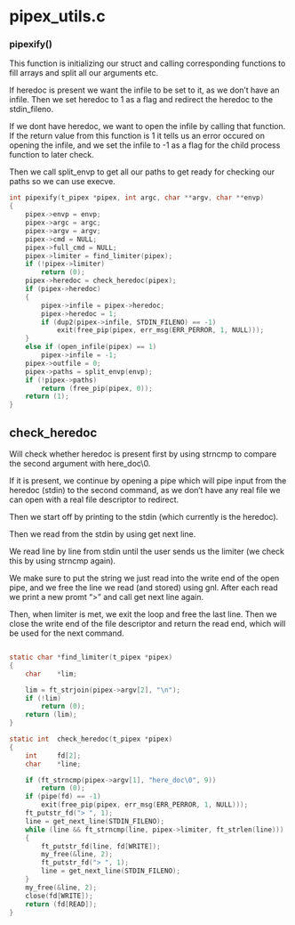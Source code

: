 # pipex_utils.c

### pipexify()

This function is initializing our struct and calling corresponding functions to fill arrays and split all our arguments etc. 

If heredoc is present we want the infile to be set to it, as we don’t have an infile. Then we set heredoc to 1 as a flag and redirect the heredoc to the stdin_fileno.

If we dont have heredoc, we want to open the infile by calling that function. If the return value from this function is 1 it tells us an error occured on opening the infile, and we set the infile to -1 as a flag for the child process function to later check. 

Then we call split_envp to get all our paths to get ready for checking our paths so we can use execve.

```c
int	pipexify(t_pipex *pipex, int argc, char **argv, char **envp)
{
	pipex->envp = envp;
	pipex->argc = argc;
	pipex->argv = argv;
	pipex->cmd = NULL;
	pipex->full_cmd = NULL;
	pipex->limiter = find_limiter(pipex);
	if (!pipex->limiter)
		return (0);
	pipex->heredoc = check_heredoc(pipex);
	if (pipex->heredoc)
	{
		pipex->infile = pipex->heredoc;
		pipex->heredoc = 1;
		if (dup2(pipex->infile, STDIN_FILENO) == -1)
			exit(free_pip(pipex, err_msg(ERR_PERROR, 1, NULL)));
	}
	else if (open_infile(pipex) == 1)
		pipex->infile = -1;
	pipex->outfile = 0;
	pipex->paths = split_envp(envp);
	if (!pipex->paths)
		return (free_pip(pipex, 0));
	return (1);
}
```

## check_heredoc

Will check whether heredoc is present first by using strncmp to compare the second argument with here_doc\0. 

If it is present, we continue by opening a pipe which will pipe input from the heredoc (stdin) to the second command, as we don’t have any real file we can open with a real file descriptor to redirect. 

Then we start off by printing to the stdin (which currently is the heredoc). 

Then we read from the stdin by using get next line. 

We read line by line from stdin until the user sends us the limiter (we check this by using strncmp again). 

We make sure to put the string we just read into the write end of the open pipe, and we free the line we read (and stored) using gnl. After each read we print a new promt “>” and call get next line again. 

Then, when limiter is met, we exit the loop and free the last line. Then we close the write end of the file descriptor and return the read end, which will be used for the next command. 

```c

static char	*find_limiter(t_pipex *pipex)
{
	char	*lim;

	lim = ft_strjoin(pipex->argv[2], "\n");
	if (!lim)
		return (0);
	return (lim);
}

static int	check_heredoc(t_pipex *pipex)
{
	int		fd[2];
	char	*line;

	if (ft_strncmp(pipex->argv[1], "here_doc\0", 9))
		return (0);
	if (pipe(fd) == -1)
		exit(free_pip(pipex, err_msg(ERR_PERROR, 1, NULL)));
	ft_putstr_fd("> ", 1);
	line = get_next_line(STDIN_FILENO);
	while (line && ft_strncmp(line, pipex->limiter, ft_strlen(line)))
	{
		ft_putstr_fd(line, fd[WRITE]);
		my_free(&line, 2);
		ft_putstr_fd("> ", 1);
		line = get_next_line(STDIN_FILENO);
	}
	my_free(&line, 2);
	close(fd[WRITE]);
	return (fd[READ]);
}
```
